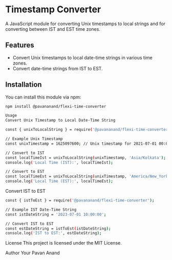 # Timestamp Converter

A JavaScript module for converting Unix timestamps to local strings and for converting between IST and EST time zones.

## Features

- Convert Unix timestamps to local date-time strings in various time zones.
- Convert date-time strings from IST to EST.

## Installation

You can install this module via npm:

```bash
npm install @pavananand/flexi-time-converter

Usage
Convert Unix Timestamp to Local Date-Time String

const { unixToLocalString } = require('@pavananand/flexi-time-converter');

// Example Unix Timestamp
const unixTimestamp = 1625097600; // Unix timestamp for 2021-07-01 00:00:00 UTC

// Convert to IST
const localTimeIst = unixToLocalString(unixTimestamp, 'Asia/Kolkata');
console.log('Local Time (IST):', localTimeIst);

// Convert to EST
const localTimeEst = unixToLocalString(unixTimestamp, 'America/New_York');
console.log('Local Time (EST):', localTimeEst);
```

Convert IST to EST

```bash
const { istToEst } = require('@pavananand/flexi-time-converter');

// Example IST Date-Time String
const istDateString = '2023-07-01 10:00:00';

// Convert IST to EST
const estDateString = istToEst(istDateString);
console.log('IST to EST:', estDateString);
```

License
This project is licensed under the MIT License.

Author
Your Pavan Anand

